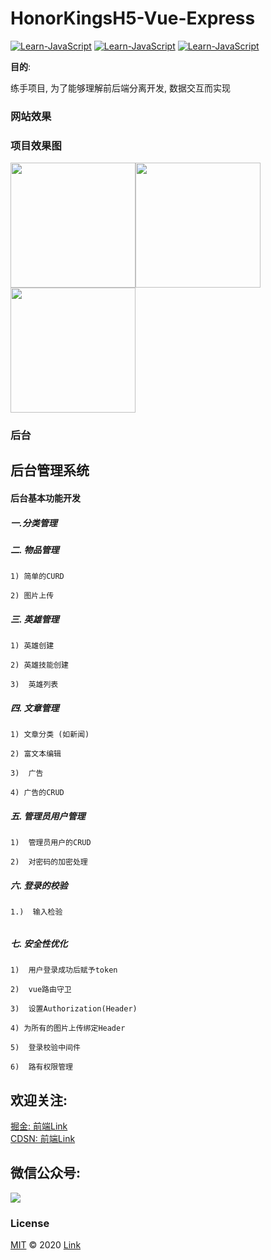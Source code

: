 # HonorKingsH5-Vue-Express
[![Learn-JavaScript](https://img.shields.io/badge/Vue-2.x-green)](https://www.baidu.com/link?url=kh-eEdMYEZMEEq24s6smGNV0Zw5CdDo1Lk6_qVkYqqu&ck=7244.1.82.202.158.202.158.10&shh=www.baidu.com&wd=&eqid=dee4011500022810000000066051c4e0) [![Learn-JavaScript](https://img.shields.io/badge/ElementUI-v2.15.1-Blue)](https://element.eleme.io/#/en-US) [![Learn-JavaScript](https://img.shields.io/badge/Express-v4.17.1-green)](https://www.expressjs.com.cn/)  



**目的**:

练手项目, 为了能够理解前后端分离开发, 数据交互而实现
### 网站效果
### 项目效果图
<img src="https://p1-juejin.byteimg.com/tos-cn-i-k3u1fbpfcp/dae09bfa9a61458cb0a3af4d7707cebc~tplv-k3u1fbpfcp-watermark.image" width="200px" /><img src="https://p1-juejin.byteimg.com/tos-cn-i-k3u1fbpfcp/a9700d88fea64cd9ba1ece996dce12f6~tplv-k3u1fbpfcp-watermark.image" width="200px" /><img src="https://p3-juejin.byteimg.com/tos-cn-i-k3u1fbpfcp/8b7083ca6caa44c288bab141eb2b64de~tplv-k3u1fbpfcp-watermark.image" width="200px" />

### 后台
## 后台管理系统

#### 后台基本功能开发


##### 一.分类管理

##### 二.  物品管理

 	1) 简单的CURD

 	2) 图片上传

##### 三.  英雄管理

	1) 英雄创建

	2) 英雄技能创建

	3)  英雄列表

#####  四. 文章管理

	1) 文章分类 (如新闻)

	2) 富文本编辑

	3)  广告

	​4) 广告的CRUD

##### 五.  管理员用户管理

 	1)  管理员用户的CRUD

 	2)  对密码的加密处理

##### 六.  登录的校验

 	1.)  输入检验

###### 

##### 七.  安全性优化

	1)  用户登录成功后赋予token

	2)  vue路由守卫

	3)  设置Authorization(Header)

	4) 为所有的图片上传绑定Header

	5)  登录校验中间件

	6)  路有权限管理


## 欢迎关注:
[掘金: 前端Link](https://juejin.cn/user/2005929448188567)  
[CDSN: 前端Link](https://blog.csdn.net/m0_55382988?spm=1001.2101.3001.5343)
## 微信公众号:
![](https://p3-juejin.byteimg.com/tos-cn-i-k3u1fbpfcp/de68be4aa82e414195f43b21144f1f9d~tplv-k3u1fbpfcp-watermark.image)
### License
[MIT](www.baidu.com) © 2020 [Link]()